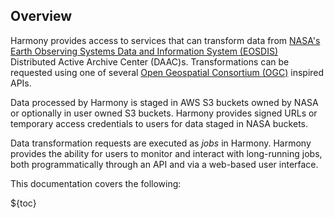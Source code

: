 ## Overview
Harmony provides access to services that can transform data from [NASA's Earth Observing Systems Data and Information System (EOSDIS)](https://www.earthdata.nasa.gov/eosdis/) Distributed Active Archive Center (DAAC)s.
Transformations can be requested using one of several [Open Geospatial Consortium (OGC)](https://www.ogc.org/) inspired APIs.

Data processed by Harmony is staged in AWS S3 buckets owned by NASA or optionally in user owned S3 buckets. Harmony provides signed URLs or temporary access credentials to users for data staged in NASA buckets.

Data transformation requests are executed as _jobs_ in Harmony. Harmony provides the ability for users to monitor and interact with long-running jobs, both programmatically through an API and via a web-based user interface.

This documentation covers the following:

${toc}